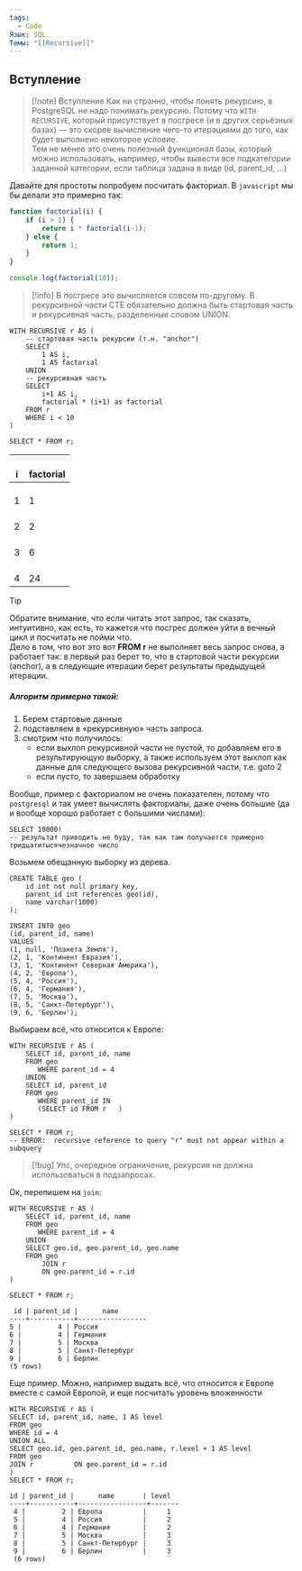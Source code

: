 ```yaml
---
tags:
  - Code
Язык: SQL
Темы: "[[Recursive]]"
---
```

## Вступление

>[!note] Вступление
>Как ни странно, чтобы понять рекурсию, в PostgreSQL не надо понимать рекурсию. Потому что `WITH RECURSIVE`, который присутствует в посгресе (и в других серьёзных базах) — это скорее вычисление чего-то итерациями до того, как будет выполнено некоторое условие.  
Тем не менее это очень полезный функционал базы, который можно использовать, например, чтобы вывести все подкатегории заданной категории, если таблица задана в виде (id, parent_id, ...)

Давайте для простоты попробуем посчитать факториал. В `javascript` мы бы делали это примерно так:    

``` javascript
function factorial(i) {
	if (i > 1) {
		return i * factorial(i-1);
	} else {
		return 1;
	}
}

console.log(factorial(10));
```

  
>[!info]
В посгресе это вычисляется совсем по-другому. В рекурсивной части CTE обязательно должна быть стартовая часть и рекурсивная часть, разделенные словом UNION.  
  

``` postgresql
WITH RECURSIVE r AS (
	-- стартовая часть рекурсии (т.н. "anchor")
	SELECT
		1 AS i,
		1 AS factorial
	UNION
	-- рекурсивная часть
	SELECT
		i+1 AS i,
		factorial * (i+1) as factorial
	FROM r
	WHERE i < 10
)

SELECT * FROM r;
```
 
| <br>i     | <br>factorial |
| --------- | ------------- |
| <br>1<br> | <br>1<br>     |
| <br>2<br> | <br>2<br>     |
| <br>3<br> | <br>6<br>     |
| <br>4<br> | <br>24<br>    |
>[!tip]
Обратите внимание, что если читать этот запрос, так сказать, интуитивно, как есть, то кажется что посгрес должен уйти в вечный цикл и посчитать не пойми что.  
Дело в том, что вот это вот **FROM r** не выполняет весь запрос снова, а работает так: в первый раз берет то, что в стартовой части рекурсии (anchor), а в следующие итерации берет результаты предыдущей итерации.  
  
##### Алгоритм примерно такой:  
1. Берем стартовые данные
2. подставляем в «рекурсивную» часть запроса.
3. смотрим что получилось:  
    - если выхлоп рекурсивной части не пустой, то добавляем его в результирующую выборку, а также используем этот выхлоп как данные для следующего вызова рекурсивной части, т.е. goto 2
    - если пусто, то завершаем обработку

  
Вообще, пример с факториалом не очень показателен, потому что `postgresql` и так умеет вычислять факториалы, даже очень большие (да и вообще хорошо работает с большими числами):  
  

``` postgresql
SELECT 10000!
-- результат приводить не буду, так как там получается примерно тридцатитысячезначное число
```


Возьмем обещанную выборку из дерева.  

``` postgresql
CREATE TABLE geo (
	id int not null primary key,
	parent_id int references geo(id),
	name varchar(1000)
);

INSERT INTO geo
(id, parent_id, name)
VALUES
(1, null, 'Планета Земля'),
(2, 1, 'Континент Евразия'),
(3, 1, 'Континент Северная Америка'),
(4, 2, 'Европа'),
(5, 4, 'Россия'),
(6, 4, 'Германия'),
(7, 5, 'Москва'),
(8, 5, 'Санкт-Петербург'),
(9, 6, 'Берлин');
```
  
Выбираем всё, что относится к Европе:  
  
``` postgresql
WITH RECURSIVE r AS (
	SELECT id, parent_id, name
	FROM geo
	   WHERE parent_id = 4
	UNION
	SELECT id, parent_id   
	FROM geo
	   WHERE parent_id IN 
	   (SELECT id FROM r   )
)

SELECT * FROM r;
-- ERROR:  recursive reference to query "r" must not appear within a subquery
```
  
  >[!bug]
Упс, очередное ограничение, рекурсия не должна использоваться в подзапросах.  

Ок, перепишем на `join`:  
  
``` postgresql
WITH RECURSIVE r AS (
	SELECT id, parent_id, name   
	FROM geo
	   WHERE parent_id = 4
	UNION
	SELECT geo.id, geo.parent_id, geo.name
	FROM geo
	    JOIN r
	    ON geo.parent_id = r.id
)

SELECT * FROM r;

 id | parent_id |      name
----+-----------+-----------------
5 |         4 | Россия
6 |         4 | Германия
7 |         5 | Москва
8 |         5 | Санкт-Петербург
9 |         6 | Берлин
(5 rows)
```
  
Еще пример. Можно, например выдать всё, что относится к Европе вместе с самой Европой, и еще посчитать уровень вложенности  
  
```postgresql
WITH RECURSIVE r AS (
SELECT id, parent_id, name, 1 AS level
FROM geo
WHERE id = 4
UNION ALL   
SELECT geo.id, geo.parent_id, geo.name, r.level + 1 AS level   
FROM geo      
JOIN r          ON geo.parent_id = r.id
)
SELECT * FROM r;

id | parent_id |      name       | level
----+-----------+-----------------+-------  
 4 |         2 | Европа          |     1  
 5 |         4 | Россия          |     2  
 6 |         4 | Германия        |     2  
 7 |         5 | Москва          |     3  
 8 |         5 | Санкт-Петербург |     3  
 9 |         6 | Берлин          |     3
 (6 rows)
```
